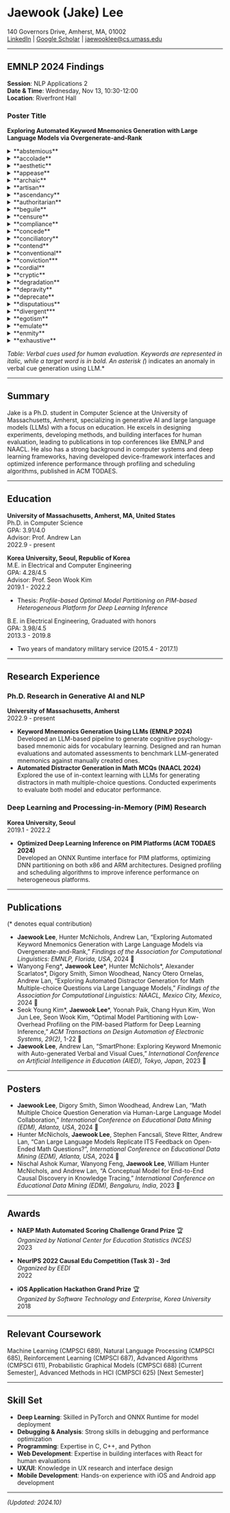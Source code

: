# Jaewook (Jake) Lee  
140 Governors Drive, Amherst, MA, 01002  
[LinkedIn](https://www.linkedin.com/in/jaewook-lee-67791918b/) | [Google Scholar](https://scholar.google.com/citations?view_op=list_works&hl=en&hl=en&user=DpIL06kAAAAJ) | jaewooklee@cs.umass.edu  

---

## EMNLP 2024 Findings
**Session**: NLP Applications 2  
**Date & Time**: Wednesday, Nov 13, 10:30-12:00  
**Location**: Riverfront Hall  

### Poster Title
**Exploring Automated Keyword Mnemonics Generation with Large Language Models via Overgenerate-and-Rank**

<details>
  <summary>**abstemious**</summary>
  - **LLM-generated**: *Ab*'s diet of only the *stem* of vegetables taught *me* and *us* to be more **abstemious**.
  - **Human-authored**: *Ab*'s *steamy* with *us* when he tells us to be **abstemious**.
</details>

<details>
  <summary>**accolade**</summary>
  - **LLM-generated**: The *echo* of the *lad*'s music earned him an **accolade**.
  - **Human-authored**: *A* *coal* *aide* receives an **accolade**.
</details>

<details>
  <summary>**aesthetic**</summary>
  - **LLM-generated**: *As* *the* clock *ticked*, he was captivated by the **aesthetic** appeal of the painting.
  - **Human-authored**: Oh beautiful *S*! *That* *tick* tickles the **aesthetic** sense!
</details>

<details>
  <summary>**appease**</summary>
  - **LLM-generated**: He cooks *a* dish with *peas* to **appease** her anger.
  - **Human-authored**: Tom was **appeasing** a pot *o'* *peas*.
</details>

<details>
  <summary>**archaic**</summary>
  - **LLM-generated**: The twins wonder "are these *cake* instructions?" from an **archaic** recipe book.
  - **Human-authored**: Sick kangaroos ride on **archaic** *Ark* *K* - "*Ick!*" is all they can say.
</details>

<details>
  <summary>**artisan**</summary>
  - **LLM-generated**: In the *art*-loving town, the **artisan** sips his *tea* under the *sun*.
  - **Human-authored**: "*Art* *is* *sin*," says the Puritan to the **artisan**.
</details>

<details>
  <summary>**ascendancy**</summary>
  - **LLM-generated**: The *ass* and *hen* *dance* by the *sea* to determine their **ascendancy**.
  - **Human-authored**: The Egyptians are doing the *Ascend* *Dance* to **ascendancy**.
</details>

<details>
  <summary>**authoritarian**</summary>
  - **LLM-generated**: The citizens of *Ought* face the choice to submit *or* resist the **authoritarian** regime, causing their freedom to *tear* like *rain*.
  - **Human-authored**: **Authoritarian** *Arthur* *Tarian* tells Ian to tear up other authors' works.
</details>

<details>
  <summary>**beguile**</summary>
  - **LLM-generated**: A *bee* and a *guy* **beguile** people in each supermarket *aisle* they walk down together.
  - **Human-authored**: Be Guy well, or *be* *Guy* *ill*, he must **beguile** the nurse from Brazil.
</details>

<details>
  <summary>**censure**</summary>
  - **LLM-generated**: John's *sin* made his mother *sure* to **censure** him.
  - **Human-authored**: A *cent* with a *sore* **censured** at the Century Bank.
</details>

<details>
  <summary>**compliance**</summary>
  - **LLM-generated**: Using a *comb* to *ply* his hair, Billy observes *ants'* **compliance** to their queen's orders.
  - **Human-authored**: "*Come*, *ply* *ants* with honey to gain their **compliance** with our plan."
</details>

<details>
  <summary>**concede**</summary>
  - **LLM-generated**: The *con* man was outsmarted by a humble *seed* seller, leading him to **concede** defeat.
  - **Human-authored**: "I **concede** that it's *cons'* *seed*, but I need feed!"
</details>

<details>
  <summary>**conciliatory**</summary>
  - **LLM-generated**: A *con* man helps a wounded *seal* *he* found, *tearing* his clothes for a bandage in a **conciliatory** act, leading to his *re*formation.
  - **Human-authored**: The *con's* *silly* *story* - a **conciliatory** gesture.
</details>

<details>
  <summary>**contend**</summary>
  - **LLM-generated**: The city's *con* artist *tends* to **contend** that he's misunderstood.
  - **Human-authored**: He **contends** that a *con* *tends* to return.
</details>

<details>
  <summary>**conventional**</summary>
  - **LLM-generated**: *Con* finds a *van*, and against his **conventional** nature to *shun* *all* rules, reports it.
  - **Human-authored**: At a *convention*, *all* must wear **conventional** suits.
</details>

<details>
  <summary>**conviction***</summary>
  - **LLM-generated**: *Con* artist *Victor*'s **conviction** was proven by the necklace found against his *shin*.
  - **Human-authored**: "It is my **conviction** that every *convict* should *shun* guns."
</details>

<details>
  <summary>**cordial**</summary>
  - **LLM-generated**: In the city's *core*, the **cordial** shopkeeper makes fair *deals*.
  - **Human-authored**: "I've cut the *cord*, *Jill*! Relations are no longer **cordial**."
</details>

<details>
  <summary>**cryptic**</summary>
  - **LLM-generated**: In the *crypt*, a mysterious '*tick*' sound was a **cryptic** secret.
  - **Human-authored**: A **cryptic** *crypt* *tick*.
</details>

<details>
  <summary>**degradation**</summary>
  - **LLM-generated**: The *degrade* endured by the *Asian* immigrant led to his personal **degradation**.
  - **Human-authored**: **Degradation** from a "*D*" *grade* *date* - *shun* it!
</details>

<details>
  <summary>**depravity**</summary>
  - **LLM-generated**: The *deep*, *rave*-filled *city* hides a world of **depravity**.
  - **Human-authored**: *Deep* in the *rabbit* warren, *he* tells them a tale of **depravity**.
</details>

<details>
  <summary>**deprecate**</summary>
  - **LLM-generated**: Luna looks at the *deep* sea *wreck* with *hate*, **deprecating** man's recklessness.
  - **Human-authored**: Near *Deep-Wreck* *8*, they **deprecate** the "Catch of the Day."
</details>

<details>
  <summary>**disputatious**</summary>
  - **LLM-generated**: At "*Dis* Church," the *pew* is filled with **disputatious** locals, until Mrs. *Tat* attempts to *shush* them.
  - **Human-authored**: *Dispute* *8*. *Just* another dispute between **disputatious** dates.
</details>

<details>
  <summary>**divergent***</summary>
  - **LLM-generated**: The *ant*, on the *verge* of *dying*, faced **divergent** paths.
  - **Human-authored**: *Di* on the *verge* of going with a *gent* on a **divergent** path.
</details>

<details>
  <summary>**egotism**</summary>
  - **LLM-generated**: Mr. *Ego*, over his *tea*, tallies up the *sum* of his achievements, revealing his **egotism**.
  - **Human-authored**: The main concern of *E* *goat* *is* *himself*. What **egotism**!
</details>

<details>
  <summary>**emulate**</summary>
  - **LLM-generated**: The usually punctual *emu* was *late*, yet other birds still sought to **emulate** its habits.
  - **Human-authored**: "*Em*, *you're* *late*! Must you **emulate** girls who make their dates wait?"
</details>

<details>
  <summary>**enmity**</summary>
  - **LLM-generated**: The *hen* displays her **enmity** towards the farmer's golf *mitt* at the *tee*.
  - **Human-authored**: The *N* *mitt* *he* wears causes **enmity**.
</details>

<details>
  <summary>**exhaustive**</summary>
  - **LLM-generated**: An *ex*-champion *horse* turned *stiff* from his **exhaustive** training.
  - **Human-authored**: "Our **exhaustive** battery of tests does not *exhaust* *Steve*."
</details>

*Table: Verbal cues used for human evaluation. Keywords are represented in italic, while a target word is in bold. An asterisk (*) indicates an anomaly in verbal cue generation using LLM.*


---

## Summary  
Jake is a Ph.D. student in Computer Science at the University of Massachusetts, Amherst, specializing in generative AI and large language models (LLMs) with a focus on education. He excels in designing experiments, developing methods, and building interfaces for human evaluation, leading to publications in top conferences like EMNLP and NAACL. He also has a strong background in computer systems and deep learning frameworks, having developed device-framework interfaces and optimized inference performance through profiling and scheduling algorithms, published in ACM TODAES.

---

## Education  

**University of Massachusetts, Amherst, MA, United States**  
Ph.D. in Computer Science  
GPA: 3.91/4.0  
Advisor: Prof. Andrew Lan  
2022.9 - present  

**Korea University, Seoul, Republic of Korea**  
M.E. in Electrical and Computer Engineering  
GPA: 4.28/4.5  
Advisor: Prof. Seon Wook Kim  
2019.1 - 2022.2  
- Thesis: *Profile-based Optimal Model Partitioning on PIM-based Heterogeneous Platform for Deep Learning Inference*

B.E. in Electrical Engineering, Graduated with honors  
GPA: 3.98/4.5  
2013.3 - 2019.8  
- Two years of mandatory military service (2015.4 - 2017.1)

---

## Research Experience  

### Ph.D. Research in Generative AI and NLP  
**University of Massachusetts, Amherst**  
2022.9 - present  
- **Keyword Mnemonics Generation Using LLMs (EMNLP 2024)**  
Developed an LLM-based pipeline to generate cognitive psychology-based mnemonic aids for vocabulary learning. Designed and ran human evaluations and automated assessments to benchmark LLM-generated mnemonics against manually created ones.  
- **Automated Distractor Generation in Math MCQs (NAACL 2024)**  
Explored the use of in-context learning with LLMs for generating distractors in math multiple-choice questions. Conducted experiments to evaluate both model and educator performance.

### Deep Learning and Processing-in-Memory (PIM) Research  
**Korea University, Seoul**  
2019.1 - 2022.2  
- **Optimized Deep Learning Inference on PIM Platforms (ACM TODAES 2024)**  
Developed an ONNX Runtime interface for PIM platforms, optimizing DNN partitioning on both x86 and ARM architectures. Designed profiling and scheduling algorithms to improve inference performance on heterogeneous platforms.

---

## Publications  
(* denotes equal contribution)

- **Jaewook Lee**, Hunter McNichols, Andrew Lan, “Exploring Automated Keyword Mnemonics Generation with Large Language Models via Overgenerate-and-Rank,” *Findings of the Association for Computational Linguistics: EMNLP, Florida, USA*, 2024 📎  
- Wanyong Feng\*, **Jaewook Lee**\*, Hunter McNichols\*, Alexander Scarlatos\*, Digory Smith, Simon Woodhead, Nancy Otero Ornelas, Andrew Lan, “Exploring Automated Distractor Generation for Math Multiple-choice Questions via Large Language Models,” *Findings of the Association for Computational Linguistics: NAACL, Mexico City, Mexico*, 2024 📎  
- Seok Young Kim\*, **Jaewook Lee**\*, Yoonah Paik, Chang Hyun Kim, Won Jun Lee, Seon Wook Kim, “Optimal Model Partitioning with Low-Overhead Profiling on the PIM-based Platform for Deep Learning Inference,” *ACM Transactions on Design Automation of Electronic Systems, 29(2)*, 1-22 📎  
- **Jaewook Lee**, Andrew Lan, “SmartPhone: Exploring Keyword Mnemonic with Auto-generated Verbal and Visual Cues,” *International Conference on Artificial Intelligence in Education (AIED), Tokyo, Japan*, 2023 📎

---

## Posters  

- **Jaewook Lee**, Digory Smith, Simon Woodhead, Andrew Lan, “Math Multiple Choice Question Generation via Human-Large Language Model Collaboration,” *International Conference on Educational Data Mining (EDM), Atlanta, USA*, 2024 📎  
- Hunter McNichols, **Jaewook Lee**, Stephen Fancsali, Steve Ritter, Andrew Lan, “Can Large Language Models Replicate ITS Feedback on Open-Ended Math Questions?”, *International Conference on Educational Data Mining (EDM), Atlanta, USA*, 2024 📎  
- Nischal Ashok Kumar, Wanyong Feng, **Jaewook Lee**, William Hunter McNichols, and Andrew Lan, “A Conceptual Model for End-to-End Causal Discovery in Knowledge Tracing,” *International Conference on Educational Data Mining (EDM), Bengaluru, India*, 2023 📎  

---

## Awards  

- **NAEP Math Automated Scoring Challenge Grand Prize** 🏆  
*Organized by National Center for Education Statistics (NCES)*  
2023  

- **NeurIPS 2022 Causal Edu Competition (Task 3) - 3rd**  
*Organized by EEDI*  
2022  

- **iOS Application Hackathon Grand Prize** 🏆  
*Organized by Software Technology and Enterprise, Korea University*  
2018  

---

## Relevant Coursework  

Machine Learning (CMPSCI 689), Natural Language Processing (CMPSCI 685), Reinforcement Learning (CMPSCI 687), Advanced Algorithms (CMPSCI 611), Probabilistic Graphical Models (CMPSCI 688) [Current Semester], Advanced Methods in HCI (CMPSCI 625) [Next Semester]

---

## Skill Set  

- **Deep Learning**: Skilled in PyTorch and ONNX Runtime for model deployment  
- **Debugging & Analysis**: Strong skills in debugging and performance optimization  
- **Programming**: Expertise in C, C++, and Python  
- **Web Development**: Expertise in building interfaces with React for human evaluations  
- **UX/UI**: Knowledge in UX research and interface design  
- **Mobile Development**: Hands-on experience with iOS and Android app development  

--- 

*(Updated: 2024.10)*
